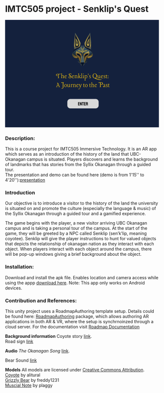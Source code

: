 # IMTC505 project - Senklip's Quest

![cover img](cover.png)

### Description:
This is a course project for IMTC505 Immersive Technology. It is an AR app which serves as an introduction of the history of the land that UBC-Okanagan campus is situated. Players discovers and learns the background of landmarks that has stories from the Syllix Okanagan through a guided tour. <br>
The presentation and demo can be found here (demo is from 1'15'' to 4'20''):[presentation](https://drive.google.com/file/d/10HgUXIq7C9POH8SvBafEUQMPkWDAoenE/view?usp=sharing)

### Introduction 
Our objective is to introduce a visitor to the history of the land the university is situated on and promote the culture (especially the language & music) of the Syllix Okanagan through a guided tour and a gamified experience. 

The game begins with the player, a new visitor arriving UBC Okanagan campus and is taking a personal tour of the campus. At the start of the game, they will be greeted by a NPC called Senklip (sen’k’lip, meaning coyotee). Senklip will give the player instructions to hunt for valued objects that depicts the relationship of okanagan nation as they interact with each object. When players interact with each object around the campus, there will be pop-up windows giving a brief background about the object. 

### Installation:
Download and install the apk file. Enables location and camera access while using the appp [download here](https://drive.google.com/file/d/16eQjCrbZk0zJMMtO_FBmS2biAY1-gXwN/view?usp=sharing).
Note: This app only works on Android devices.

### Contribution and References: 
This unity project uses a RoadmapAuthoring template setup. Details could be found here: [RoadmapAuthoring](https://github.com/ovi-lab/RoadmapAuthoring) package, which allows authoring AR applications in both AR & VR, where the setup is synchrnoinzed through a cloud server. For the documentation visit [Roadmap Documentation](https://ovi-lab.github.io/RoadmapAuthoring)

**Background information**
Coyote story [link](https://www.firstvoices.com/explore/FV/sections/Data/nsyilxc%C9%99n/nsyilxc%C9%99n/Syilx).  <br>
Road sign [link](https://ok.ubc.ca/about/indigenous-engagement/) <br>


**Audio**
*The Okanagan Song* [link](https://www.syilx.org/about-us/syilx-nation/songs/). <br>

Bear Sound [link](https://quicksounds.com/sound/2736/large-black-bear-processed-roar-and-growl) <br>

**Models**
All models are licensed under [Creative Commons Attribution](http://creativecommons.org/licenses/by/4.0/).<br>
[Coyote](https://skfb.ly/oIqpp) by alitural <br>
[Grizzly Bear](https://skfb.ly/orD8J) by freddy1231 <br>
[Muscial Note](https://skfb.ly/o9CBJ) by plaggy <br>


